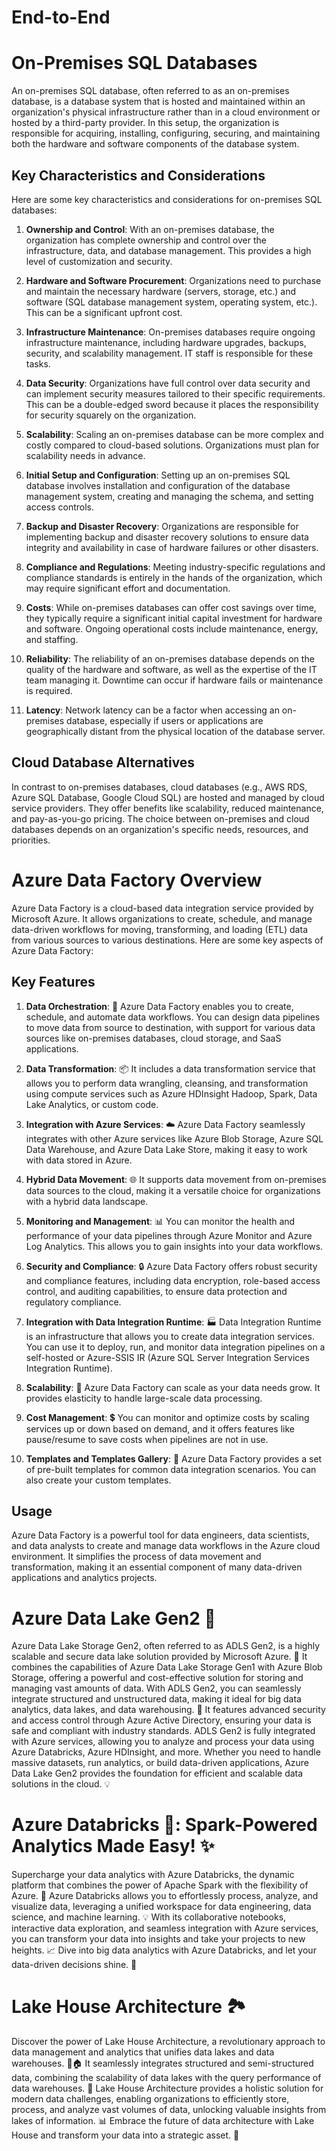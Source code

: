 # End-to-End

# On-Premises SQL Databases

An on-premises SQL database, often referred to as an on-premises database, is a database system that is hosted and maintained within an organization's physical infrastructure rather than in a cloud environment or hosted by a third-party provider. In this setup, the organization is responsible for acquiring, installing, configuring, securing, and maintaining both the hardware and software components of the database system.

## Key Characteristics and Considerations

Here are some key characteristics and considerations for on-premises SQL databases:

1. **Ownership and Control**: With an on-premises database, the organization has complete ownership and control over the infrastructure, data, and database management. This provides a high level of customization and security.

2. **Hardware and Software Procurement**: Organizations need to purchase and maintain the necessary hardware (servers, storage, etc.) and software (SQL database management system, operating system, etc.). This can be a significant upfront cost.

3. **Infrastructure Maintenance**: On-premises databases require ongoing infrastructure maintenance, including hardware upgrades, backups, security, and scalability management. IT staff is responsible for these tasks.

4. **Data Security**: Organizations have full control over data security and can implement security measures tailored to their specific requirements. This can be a double-edged sword because it places the responsibility for security squarely on the organization.

5. **Scalability**: Scaling an on-premises database can be more complex and costly compared to cloud-based solutions. Organizations must plan for scalability needs in advance.

6. **Initial Setup and Configuration**: Setting up an on-premises SQL database involves installation and configuration of the database management system, creating and managing the schema, and setting access controls.

7. **Backup and Disaster Recovery**: Organizations are responsible for implementing backup and disaster recovery solutions to ensure data integrity and availability in case of hardware failures or other disasters.

8. **Compliance and Regulations**: Meeting industry-specific regulations and compliance standards is entirely in the hands of the organization, which may require significant effort and documentation.

9. **Costs**: While on-premises databases can offer cost savings over time, they typically require a significant initial capital investment for hardware and software. Ongoing operational costs include maintenance, energy, and staffing.

10. **Reliability**: The reliability of an on-premises database depends on the quality of the hardware and software, as well as the expertise of the IT team managing it. Downtime can occur if hardware fails or maintenance is required.

11. **Latency**: Network latency can be a factor when accessing an on-premises database, especially if users or applications are geographically distant from the physical location of the database server.

## Cloud Database Alternatives

In contrast to on-premises databases, cloud databases (e.g., AWS RDS, Azure SQL Database, Google Cloud SQL) are hosted and managed by cloud service providers. They offer benefits like scalability, reduced maintenance, and pay-as-you-go pricing. The choice between on-premises and cloud databases depends on an organization's specific needs, resources, and priorities.

# Azure Data Factory Overview

Azure Data Factory is a cloud-based data integration service provided by Microsoft Azure. It allows organizations to create, schedule, and manage data-driven workflows for moving, transforming, and loading (ETL) data from various sources to various destinations. Here are some key aspects of Azure Data Factory:

## Key Features

1. **Data Orchestration**: 🔄 Azure Data Factory enables you to create, schedule, and automate data workflows. You can design data pipelines to move data from source to destination, with support for various data sources like on-premises databases, cloud storage, and SaaS applications.

2. **Data Transformation**: 📦 It includes a data transformation service that allows you to perform data wrangling, cleansing, and transformation using compute services such as Azure HDInsight Hadoop, Spark, Data Lake Analytics, or custom code.

3. **Integration with Azure Services**: ☁️ Azure Data Factory seamlessly integrates with other Azure services like Azure Blob Storage, Azure SQL Data Warehouse, and Azure Data Lake Store, making it easy to work with data stored in Azure.

4. **Hybrid Data Movement**: 🌐 It supports data movement from on-premises data sources to the cloud, making it a versatile choice for organizations with a hybrid data landscape.

5. **Monitoring and Management**: 📊 You can monitor the health and performance of your data pipelines through Azure Monitor and Azure Log Analytics. This allows you to gain insights into your data workflows.

6. **Security and Compliance**: 🔒 Azure Data Factory offers robust security and compliance features, including data encryption, role-based access control, and auditing capabilities, to ensure data protection and regulatory compliance.

7. **Integration with Data Integration Runtime**: 🏭 Data Integration Runtime is an infrastructure that allows you to create data integration services. You can use it to deploy, run, and monitor data integration pipelines on a self-hosted or Azure-SSIS IR (Azure SQL Server Integration Services Integration Runtime).

8. **Scalability**: 🚀 Azure Data Factory can scale as your data needs grow. It provides elasticity to handle large-scale data processing.

9. **Cost Management**: 💲 You can monitor and optimize costs by scaling services up or down based on demand, and it offers features like pause/resume to save costs when pipelines are not in use.

10. **Templates and Templates Gallery**: 🧰 Azure Data Factory provides a set of pre-built templates for common data integration scenarios. You can also create your custom templates.

## Usage

Azure Data Factory is a powerful tool for data engineers, data scientists, and data analysts to create and manage data workflows in the Azure cloud environment. It simplifies the process of data movement and transformation, making it an essential component of many data-driven applications and analytics projects.

# Azure Data Lake Gen2 🌊

Azure Data Lake Storage Gen2, often referred to as ADLS Gen2, is a highly scalable and secure data lake solution provided by Microsoft Azure. 🚀 It combines the capabilities of Azure Data Lake Storage Gen1 with Azure Blob Storage, offering a powerful and cost-effective solution for storing and managing vast amounts of data. With ADLS Gen2, you can seamlessly integrate structured and unstructured data, making it ideal for big data analytics, data lakes, and data warehousing. 🔐 It features advanced security and access control through Azure Active Directory, ensuring your data is safe and compliant with industry standards. ADLS Gen2 is fully integrated with Azure services, allowing you to analyze and process your data using Azure Databricks, Azure HDInsight, and more. Whether you need to handle massive datasets, run analytics, or build data-driven applications, Azure Data Lake Gen2 provides the foundation for efficient and scalable data solutions in the cloud. 💡

# Azure Databricks 🧱: Spark-Powered Analytics Made Easy! ✨

Supercharge your data analytics with Azure Databricks, the dynamic platform that combines the power of Apache Spark with the flexibility of Azure. 🚀 Azure Databricks allows you to effortlessly process, analyze, and visualize data, leveraging a unified workspace for data engineering, data science, and machine learning. 💡 With its collaborative notebooks, interactive data exploration, and seamless integration with Azure services, you can transform your data into insights and take your projects to new heights. 📈 Dive into big data analytics with Azure Databricks, and let your data-driven decisions shine. 🌟

# Lake House Architecture 🏞️

Discover the power of Lake House Architecture, a revolutionary approach to data management and analytics that unifies data lakes and data warehouses. 🌊🏠 It seamlessly integrates structured and semi-structured data, combining the scalability of data lakes with the query performance of data warehouses. 🚀 Lake House Architecture provides a holistic solution for modern data challenges, enabling organizations to efficiently store, process, and analyze vast volumes of data, unlocking valuable insights from lakes of information. 📊 Embrace the future of data architecture with Lake House and transform your data into a strategic asset. 🌟


